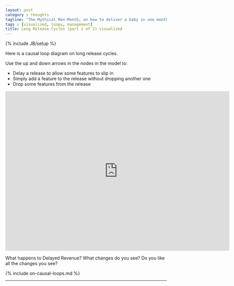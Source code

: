 ```yaml
---
layout: post
category : thoughts
tagline: "The Mythical Man-Month; on how to deliver a baby in one month"
tags : [visualized, loopy, management]
title: Long Release Cycles (part 1 of 2) visualized
---
```


{% include JB/setup %}

Here is a causal loop diagram on long release cycles.

Use the up and down arrows in the nodes in the model to:

 * Delay a release to allow some features to slip in
 * Simply add a feature to the release without dropping another one
 * Drop some features from the release

<iframe width="700" height="500" frameborder="0" src="http://ncase.me/loopy/v1.1/?embed=1&data=[[[3,375,115,0.5,%22Delayed%2520Revenue%22,0],[4,815,114,0.5,%22Loss%2520of%2520Customers%22,0],[5,602,152,0.5,%22Long%2520Release%2520Cycle%22,1],[6,427,314,0.5,%22Delayed%2520Releases%22,1],[7,458,592,0.5,%22Scope%2520Increase%22,1],[8,806,295,0.5,%22Business%2520needs%2520Change%2520Within%2520Cycle%22,1],[9,684,471,0.5,%22Add%2520New%2520Feature%2520to%2520Release%22,1],[10,796,610,0.5,%22Drop%2520Low%2520Prio%2520Feature%2520from%2520Release%22,1]],[[5,3,-4,1,0],[5,4,-23,1,0],[5,8,8,1,0],[8,9,-6,1,0],[9,7,-31,1,0],[7,6,23,1,0],[6,5,27,1,0],[10,7,36,-1,0]],[],10%5D"></iframe>

What happens to Delayed Revenue? What changes do you see? 
Do you like all the changes you see?

{% include on-causal-loops.md %}


---

 [loopy]: http://ncase.me/loopy/
 [Kniberg, 2011]: http://my.safaribooksonline.com/book/project-management/9781941222935
